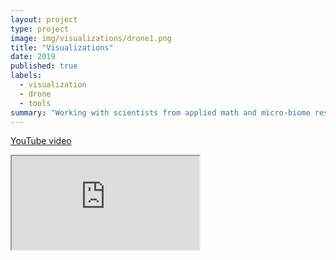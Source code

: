 ```yaml
---
layout: project
type: project
image: img/visualizations/drone1.png
title: "Visualizations"
date: 2019
published: true
labels:
  - visualization
  - drone
  - tools
summary: "Working with scientists from applied math and micro-biome research, in this project we tried to develop ways to visualize and stream in real-time the flight of a drone in an area of interest. The purpose of the project is to allow researchers in the lab to view current and past images from the area of interest and detect changes in colors or other factors that may indicate a need to collect micro-biome samples from specific sites."
---
```


[YouTube video](https://youtu.be/NzuZ7XvN8pQ)

<div class="ratio ratio-4x3 my-4">
  <iframe src="https://youtu.be/NzuZ7XvN8pQ" 
          title="Drone flight visualization" 
          allowfullscreen>
  </iframe>
</div>


